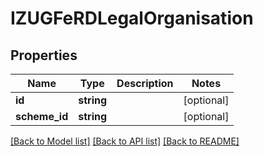 # IZUGFeRDLegalOrganisation

## Properties
Name | Type | Description | Notes
------------ | ------------- | ------------- | -------------
**id** | **string** |  | [optional] 
**scheme_id** | **string** |  | [optional] 

[[Back to Model list]](../../README.md#documentation-for-models) [[Back to API list]](../../README.md#documentation-for-api-endpoints) [[Back to README]](../../README.md)

